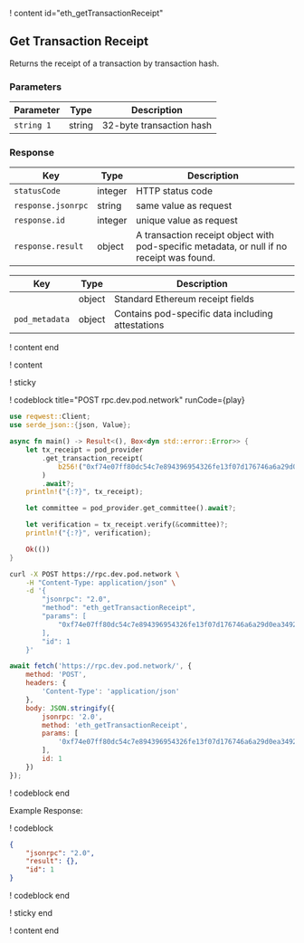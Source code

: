 <script>
    async function play() {
        return fetch('https://rpc.dev.pod.network/', {
            method: 'POST',
            headers: {
                'Content-Type': 'application/json'
            },
            body: JSON.stringify({
                jsonrpc: '2.0',
                method: 'eth_getTransactionReceipt',
                params: [
                    '0xf74e07ff80dc54c7e894396954326fe13f07d176746a6a29d0ea34922b856402'
                ],
                id: 1
            })
        });
    }
</script>

! content id="eth_getTransactionReceipt"

## Get Transaction Receipt

Returns the receipt of a transaction by transaction hash.

### Parameters

| Parameter  | Type   | Description              |
| ---------- | ------ | ------------------------ |
| `string 1` | string | 32-byte transaction hash |

### Response

| Key                | Type    | Description                                                                               |
| ------------------ | ------- | ----------------------------------------------------------------------------------------- |
| `statusCode`       | integer | HTTP status code                                                                          |
| `response.jsonrpc` | string  | same value as request                                                                     |
| `response.id`      | integer | unique value as request                                                                   |
| `response.result`  | object  | A transaction receipt object with pod-specific metadata, or null if no receipt was found. |

| Key               | Type   | Description                                       |
| ----------------- | ------ | ------------------------------------------------- |
|               | object | Standard Ethereum receipt fields                  |
| `pod_metadata` | object | Contains pod-specific data including attestations |

! content end

! content

! sticky

! codeblock title="POST rpc.dev.pod.network" runCode={play}

```rust alias="rust"
use reqwest::Client;
use serde_json::{json, Value};

async fn main() -> Result<(), Box<dyn std::error::Error>> {
    let tx_receipt = pod_provider
        .get_transaction_receipt(
            b256!("0xf74e07ff80dc54c7e894396954326fe13f07d176746a6a29d0ea34922b856402"),
        )
        .await?;
    println!("{:?}", tx_receipt);

    let committee = pod_provider.get_committee().await?;

    let verification = tx_receipt.verify(&committee)?;
    println!("{:?}", verification);

    Ok(())
}
```

```bash alias="curl"
curl -X POST https://rpc.dev.pod.network \
    -H "Content-Type: application/json" \
    -d '{
        "jsonrpc": "2.0",
        "method": "eth_getTransactionReceipt",
        "params": [
            "0xf74e07ff80dc54c7e894396954326fe13f07d176746a6a29d0ea34922b856402"
        ],
        "id": 1
    }'
```

```js alias="javascript"
await fetch('https://rpc.dev.pod.network/', {
	method: 'POST',
	headers: {
		'Content-Type': 'application/json'
	},
	body: JSON.stringify({
		jsonrpc: '2.0',
		method: 'eth_getTransactionReceipt',
		params: [
			'0xf74e07ff80dc54c7e894396954326fe13f07d176746a6a29d0ea34922b856402'
		],
		id: 1
	})
});
```

! codeblock end

Example Response:

! codeblock

```json
{
	"jsonrpc": "2.0",
	"result": {},
	"id": 1
}
```

! codeblock end

! sticky end

! content end
